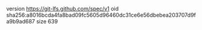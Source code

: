 version https://git-lfs.github.com/spec/v1
oid sha256:a8016bcda4fa8bad09fc5605d96460dc31ce6e56dbebea203707d9fa9b9ad687
size 639
